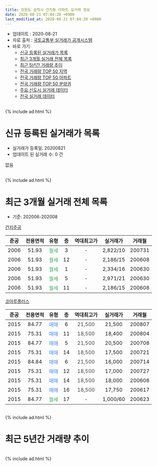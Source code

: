 ```yaml
---
title: 강원도 삼척시 건지동 아파트 실거래 정보
date: 2020-08-21 07:04:20 +0900
last_modified_at: 2020-08-21 07:04:20 +0900
---
```


* 업데이트 : 2020-08-21
* 자료 출처 : [국토교통부 실거래가 공개시스템](http://rt.molit.go.kr)
* 바로 가기
    * [신규 등록된 실거래가 목록](#신규-등록된-실거래가-목록)
    * [최근 3개월 실거래 전체 목록](#최근-3개월-실거래-전체-목록)
    * [최근 5년간 거래량 추이](#최근-5년간-거래량-추이)
    * [전국 거래량 TOP 50 지역](https://inasie.github.io/apt-trade-info/최근-3개월-전국에서-가장-거래가-많이-발생한-지역)
    * [전국 거래량 TOP 50 아파트](https://inasie.github.io/apt-trade-info/최근-3개월-전국에서-가장-거래가-많이-발생한-아파트)
    * [전국 거래량 TOP 50 분양권](https://inasie.github.io/apt-trade-info/최근-3개월-전국에서-가장-거래가-많이-발생한-분양권)
    * [주요 신도시 실거래 데이터](https://inasie.github.io/apt-trade-info/주요-신도시)
    * [전국 실거래 데이터](https://inasie.github.io/apt-trade-info/전국)
<br>
{% include ad.html %}
<br>

# 신규 등록된 실거래가 목록
* 실거래가 등록일: 20200821
* 업데이트 된 실거래 수: 0 건

없음

<br>
{% include ad.html %}
<br>

# 최근 3개월 실거래 전체 목록
* 기준: 202006-202008


[건지주공](https://search.naver.com/search.naver?query=%EA%B0%95%EC%9B%90%EB%8F%84+%EC%82%BC%EC%B2%99%EC%8B%9C+%EA%B1%B4%EC%A7%80%EB%8F%99+%EA%B1%B4%EC%A7%80%EC%A3%BC%EA%B3%B5)

|준공|전용면적|유형|층|역대최고가|실거래가|거래월|
|:---:|:---:|:---:|:---:|:---:|:---:|:---:|
|2006|51.93|<span style="color:#34a853">월세</span>|3|<span style="color:#444444">-</span>|2,822/10|200731|
|2006|51.93|<span style="color:#34a853">월세</span>|12|<span style="color:#444444">-</span>|2,186/15|200608|
|2006|51.93|<span style="color:#34a853">월세</span>|1|<span style="color:#444444">-</span>|2,334/16|200630|
|2006|51.93|<span style="color:#34a853">월세</span>|5|<span style="color:#444444">-</span>|2,971/21|200630|
|2006|51.93|<span style="color:#34a853">월세</span>|11|<span style="color:#444444">-</span>|2,186/15|200608|

[코아루플러스](https://search.naver.com/search.naver?query=%EA%B0%95%EC%9B%90%EB%8F%84+%EC%82%BC%EC%B2%99%EC%8B%9C+%EA%B1%B4%EC%A7%80%EB%8F%99+%EC%BD%94%EC%95%84%EB%A3%A8%ED%94%8C%EB%9F%AC%EC%8A%A4)

|준공|전용면적|유형|층|역대최고가|실거래가|거래월|
|:---:|:---:|:---:|:---:|:---:|:---:|:---:|
|2015|84.77|<span style="color:#4285f3">매매</span>|6|<span style="color:#444444">21,500</span>|21,500|200807|
|2015|75.31|<span style="color:#4285f3">매매</span>|11|<span style="color:#444444">18,500</span>|18,400|200804|
|2015|84.77|<span style="color:#4285f3">매매</span>|5|<span style="color:#444444">21,500</span>|20,500|200708|
|2015|75.31|<span style="color:#4285f3">매매</span>|14|<span style="color:#444444">18,500</span>|17,500|200721|
|2015|84.84|<span style="color:#4285f3">매매</span>|6|<span style="color:#444444">21,500</span>|16,000|200714|
|2015|75.31|<span style="color:#4285f3">매매</span>|12|<span style="color:#444444">18,500</span>|17,000|200727|
|2015|75.31|<span style="color:#4285f3">매매</span>|14|<span style="color:#444444">18,500</span>|18,000|200608|
|2015|75.31|<span style="color:#4285f3">매매</span>|16|<span style="color:#444444">18,500</span>|17,750|200617|
|2015|84.77|<span style="color:#34a853">월세</span>|17|<span style="color:#444444">-</span>|1,000/60|200623|


<br>
{% include ad.html %}
<br>

# 최근 5년간 거래량 추이


<div style="width:100%;">
    <canvas id="deal_progress" height="200"></canvas>
</div>

<script>
new Chart(document.getElementById("deal_progress"), {
    type: 'line',
    data: {
        labels: ['201508','201509','201510','201511','201512','201601','201602','201603','201604','201605','201606','201607','201608','201609','201610','201611','201612','201701','201702','201703','201704','201705','201706','201707','201708','201709','201710','201711','201712','201801','201802','201803','201804','201805','201806','201807','201808','201809','201810','201811','201812','201901','201902','201903','201904','201905','201906','201907','201908','201909','201910','201911','201912','202001','202002','202003','202004','202005','202006','202007','202008'],
        datasets: [{
            label: '매매',
            pointRadius: 1,
            data: [1, 2, 2, 1, 1, 3, 0, 0, 3, 4, 1, 2, 0, 0, 2, 1, 1, 2, 1, 0, 3, 0, 0, 2, 1, 0, 1, 2, 1, 0, 1, 0, 0, 2, 0, 1, 1, 1, 3, 0, 1, 0, 0, 1, 2, 1, 1, 0, 0, 1, 1, 4, 2, 0, 2, 1, 1, 1, 2, 4, 2],
            borderColor: "rgba(255, 201, 14, 1)",
            backgroundColor: "rgba(255, 201, 14, 0.5)",
            fill: false,
            lineTension: 0
        },{
            label: '전월세',
            pointRadius: 1,
            data: [12, 4, 9, 4, 5, 6, 5, 0, 2, 5, 7, 7, 3, 3, 0, 2, 3, 8, 0, 1, 7, 3, 7, 6, 5, 3, 0, 8, 2, 2, 8, 6, 5, 1, 12, 3, 3, 3, 1, 2, 0, 1, 2, 3, 3, 3, 7, 3, 5, 3, 4, 1, 0, 0, 1, 0, 1, 5, 5, 1, 0],
            borderColor: "rgba(0, 141, 185, 1)",
            backgroundColor: "rgba(0, 141, 185, 0.5)",
            fill: false,
            lineTension: 0
        }
        ]
    },
    options: {
        responsive: true,
        title: {
            display: false
        },
        tooltips: {
            mode: 'index',
            intersect: false
        },
        hover: {
            mode: 'nearest',
            intersect: true
        },
        scales: {
            xAxes: [{
                display: true,
                scaleLabel: {
                    display: true,
                    labelString: '년/월'
                }
            }],
            yAxes: [{
                display: true,
                ticks: {
                    suggestedMin: 0,
                },
                scaleLabel: {
                    display: true,
                    labelString: '실거래 수'
                }
            }]
        }
    }
});

</script>


<br>
{% include ad.html %}
<br>


